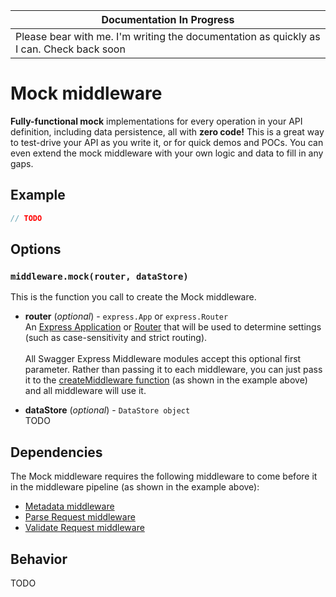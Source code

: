 | Documentation In Progress |
|---------------------------|
| Please bear with me.  I'm writing the documentation as quickly as I can.  Check back soon

Mock middleware
============================
__Fully-functional mock__ implementations for every operation in your API definition, including data persistence, all with __zero code!__  This is a great way to test-drive your API as you write it, or for quick demos and POCs.  You can even extend the mock middleware with your own logic and data to fill in any gaps.


Example
--------------------------
````javascript
// TODO
````


Options
--------------------------
### `middleware.mock(router, dataStore)`
This is the function you call to create the Mock middleware.

* __router__ (_optional_) - `express.App` or `express.Router`<br>
An [Express Application](http://expressjs.com/4x/api.html#application) or [Router](http://expressjs.com/4x/api.html#router) that will be used to determine settings (such as case-sensitivity and strict routing).
<br><br>
All Swagger Express Middleware modules accept this optional first parameter. Rather than passing it to each middleware, you can just pass it to the [createMiddleware function](../exports/createMiddleware.md) (as shown in the example above) and all middleware will use it.

* __dataStore__ (_optional_) - `DataStore object`<br>
TODO


Dependencies
--------------------------
The Mock middleware requires the following middleware to come before it in the middleware pipeline (as shown in the example above):

* [Metadata middleware](metadata.md)
* [Parse Request middleware](parseRequest.md)
* [Validate Request middleware](validateRequest.md)


Behavior
--------------------------
TODO
